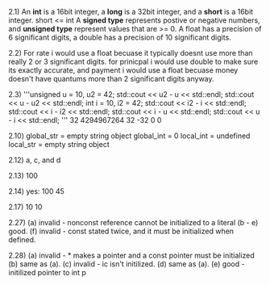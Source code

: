 
2.1) An **int** is a 16bit integer, a **long** is a 32bit integer, and a **short** is a 16bit integer.
short <= int
A **signed type** represents postive or negative numbers, and **unsigned type** represent values
that are >= 0.
A float has a precision of 6 significant digits, a double has a precision of 10 significant digits.

2.2) For rate i would use a float becuase it typically doesnt use more than really 2 or 3 significant digits.
for prinicpal i would use double to make sure its exactly accurate, and payment i would 
use a float becuase money doesn't have quantums more than 2 significant digits anyway.

2.3)
'''unsigned u = 10, u2 = 42;
std::cout << u2 - u << std::endl;
std::cout << u - u2 << std::endl;
int i = 10, i2 = 42;
std::cout << i2 - i << std::endl;
std::cout << i - i2 << std::endl;
std::cout << i - u << std::endl;
std::cout << u - i << std::endl;
'''
32
4294967264
32
-32
0
0

2.10) global_str = empty string object
global_int = 0
local_int = undefined
local_str = empty string object

2.12) a, c, and d

2.13) 100

2.14) yes: 100 45

2.17) 10 10

2.27) (a) invalid - nonconst reference cannot be initialized to a literal
(b - e) good. (f) invalid - const stated twice, and it must be initialized when defined.

2.28) (a) invalid - * makes a pointer and a const pointer must be initialized
(b) same as (a). (c) invalid - ic isn't initilized. 
(d) same as (a). (e) good - initilized pointer to int p


